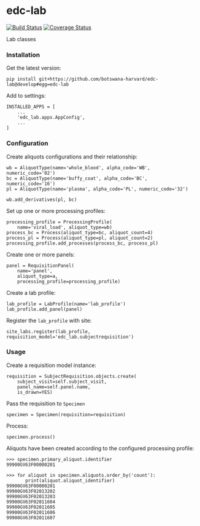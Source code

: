 # edc-lab
[![Build Status](https://travis-ci.org/botswana-harvard/edc-lab.svg?branch=develop)](https://travis-ci.org/botswana-harvard/edc-lab) [![Coverage Status](https://coveralls.io/repos/github/botswana-harvard/edc-lab/badge.svg?branch=develop)](https://coveralls.io/github/botswana-harvard/edc-lab?branch=develop)

Lab classes


### Installation


Get the latest version:

    pip install git+https://github.com/botswana-harvard/edc-lab@develop#egg=edc-lab

Add to settings:

    INSTALLED_APPS = [
        ...
        'edc_lab.apps.AppConfig',
        ...
    ]

### Configuration

Create aliquots configurations and their relationship:
    
    wb = AliquotType(name='whole_blood', alpha_code='WB', numeric_code='02')
    bc = AliquotType(name='buffy_coat', alpha_code='BC', numeric_code='16')
    pl = AliquotType(name='plasma', alpha_code='PL', numeric_code='32')
    
    wb.add_derivatives(pl, bc)
    
Set up one or more processing profiles:

    processing_profile = ProcessingProfile(
        name='viral_load', aliquot_type=wb)
    process_bc = Process(aliquot_type=bc, aliquot_count=4)
    process_pl = Process(aliquot_type=pl, aliquot_count=2)
    processing_profile.add_processes(process_bc, process_pl)
    
Create one or more panels:

    panel = RequisitionPanel(
        name='panel',
        aliquot_type=a,
        processing_profile=processing_profile)
    
Create a lab profile:

    lab_profile = LabProfile(name='lab_profile')
    lab_profile.add_panel(panel)
    
Register the `lab_profile` with site:

    site_labs.register(lab_profile, requisition_model='edc_lab.subjectrequisition')

### Usage

Create a requisition model instance:

    requisition = SubjectRequisition.objects.create(
        subject_visit=self.subject_visit,
        panel_name=self.panel.name,
        is_drawn=YES)

Pass the requisition to `Specimen`

    specimen = Specimen(requisition=requisition)

Process:
    
    specimen.process()
    
Aliquots have been created according to the configured processing profile:

    >>> specimen.primary_aliquot.identifier
    99900GV63F00000201
 
    >>> for aliquot in specimen.aliquots.order_by('count'):
           print(aliquot.aliquot_identifier)
    99900GV63F00000201
    99900GV63F02013202
    99900GV63F02013203
    99900GV63F02011604
    99900GV63F02011605
    99900GV63F02011606
    99900GV63F02011607
 
    
    
